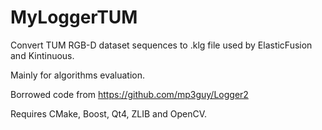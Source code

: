 MyLoggerTUM
=======

Convert TUM RGB-D dataset sequences to .klg file used by ElasticFusion and Kintinuous.

Mainly for algorithms evaluation.

Borrowed code from https://github.com/mp3guy/Logger2

Requires CMake, Boost, Qt4, ZLIB and OpenCV.

